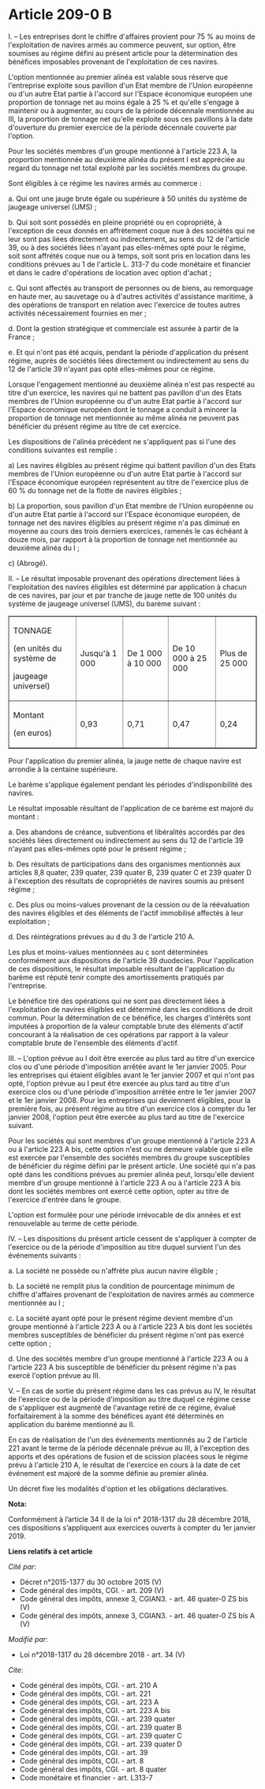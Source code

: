 # Article 209-0 B

I. – Les entreprises dont le chiffre d'affaires provient pour 75 % au moins de l'exploitation de navires armés au commerce
peuvent, sur option, être soumises au régime défini au présent article pour la détermination des bénéfices imposables
provenant de l'exploitation de ces navires.

L'option mentionnée au premier alinéa est valable sous réserve que l'entreprise exploite sous pavillon d'un Etat membre de
l'Union européenne ou d'un autre Etat partie à l'accord sur l'Espace économique européen une proportion de tonnage net au
moins égale à 25 % et qu'elle s'engage à maintenir ou à augmenter, au cours de la période décennale mentionnée au III, la
proportion de tonnage net qu'elle exploite sous ces pavillons à la date d'ouverture du premier exercice de la période
décennale couverte par l'option.

Pour les sociétés membres d'un groupe mentionné à l'article 223 A, la proportion mentionnée au deuxième alinéa du présent I
est appréciée au regard du tonnage net total exploité par les sociétés membres du groupe.

Sont éligibles à ce régime les navires armés au commerce :

a. Qui ont une jauge brute égale ou supérieure à 50 unités du système de jaugeage universel (UMS) ;

b. Qui soit sont possédés en pleine propriété ou en copropriété, à l'exception de ceux donnés en affrètement coque nue à des
sociétés qui ne leur sont pas liées directement ou indirectement, au sens du 12 de l'article 39, ou à des sociétés liées
n'ayant pas elles-mêmes opté pour le régime, soit sont affrétés coque nue ou à temps, soit sont pris en location dans les
conditions prévues au 1 de l'article L. 313-7 du code monétaire et financier et dans le cadre d'opérations de location avec
option d'achat ;

c. Qui sont affectés au transport de personnes ou de biens, au remorquage en haute mer, au sauvetage ou à d'autres activités
d'assistance maritime, à des opérations de transport en relation avec l'exercice de toutes autres activités nécessairement
fournies en mer ;

d. Dont la gestion stratégique et commerciale est assurée à partir de la France ;

e. Et qui n'ont pas été acquis, pendant la période d'application du présent régime, auprès de sociétés liées directement ou
indirectement au sens du 12 de l'article 39 n'ayant pas opté elles-mêmes pour ce régime.

Lorsque l'engagement mentionné au deuxième alinéa n'est pas respecté au titre d'un exercice, les navires qui ne battent pas
pavillon d'un des Etats membres de l'Union européenne ou d'un autre Etat partie à l'accord sur l'Espace économique européen
dont le tonnage a conduit à minorer la proportion de tonnage net mentionnée au même alinéa ne peuvent pas bénéficier du
présent régime au titre de cet exercice.

Les dispositions de l'alinéa précédent ne s'appliquent pas si l'une des conditions suivantes est remplie :

a) Les navires éligibles au présent régime qui battent pavillon d'un des Etats membres de l'Union européenne ou d'un autre
Etat partie à l'accord sur l'Espace économique européen représentent au titre de l'exercice plus de 60 % du tonnage net de la
flotte de navires éligibles ;

b) La proportion, sous pavillon d'un Etat membre de l'Union européenne ou d'un autre Etat partie à l'accord sur l'Espace
économique européen, de tonnage net des navires éligibles au présent régime n'a pas diminué en moyenne au cours des trois
derniers exercices, ramenés le cas échéant à douze mois, par rapport à la proportion de tonnage net mentionnée au deuxième
alinéa du I ;

c) (Abrogé).

II. – Le résultat imposable provenant des opérations directement liées à l'exploitation des navires éligibles est déterminé
par application à chacun de ces navires, par jour et par tranche de jauge nette de 100 unités du système de jaugeage
universel (UMS), du barème suivant :

<table cellpadding="0" cellspacing="0" border="1" align="center">
  <tbody>
    <tr>
      <td>

TONNAGE

(en unités du système de

jaugeage universel)

</td>
      <td>

Jusqu'à 1 000

</td>
      <td>

De 1 000 à 10 000

</td>
      <td>

De 10 000 à 25 000

</td>
      <td>

Plus de 25 000

</td>
    </tr>
    <tr>
      <td>

Montant

(en euros)

</td>
      <td>

0,93

</td>
      <td>

0,71

</td>
      <td>

0,47

</td>
      <td>

0,24

</td>
    </tr>
  </tbody>
</table>

Pour l'application du premier alinéa, la jauge nette de chaque navire est arrondie à la centaine supérieure.

Le barème s'applique également pendant les périodes d'indisponibilité des navires.

Le résultat imposable résultant de l'application de ce barème est majoré du montant :

a. Des abandons de créance, subventions et libéralités accordés par des sociétés liées directement ou indirectement au sens
du 12 de l'article 39 n'ayant pas elles-mêmes opté pour le présent régime ;

b. Des résultats de participations dans des organismes mentionnés aux articles 8,8 quater, 239 quater, 239 quater B, 239
quater C et 239 quater D à l'exception des résultats de copropriétés de navires soumis au présent régime ;

c. Des plus ou moins-values provenant de la cession ou de la réévaluation des navires éligibles et des éléments de l'actif
immobilisé affectés à leur exploitation ;

d. Des réintégrations prévues au d du 3 de l'article 210 A. 

Les plus et moins-values mentionnées au c sont déterminées conformément aux dispositions de l'article 39 duodecies. Pour
l'application de ces dispositions, le résultat imposable résultant de l'application du barème est réputé tenir compte des
amortissements pratiqués par l'entreprise.

Le bénéfice tiré des opérations qui ne sont pas directement liées à l'exploitation de navires éligibles est déterminé dans
les conditions de droit commun. Pour la détermination de ce bénéfice, les charges d'intérêts sont imputées à proportion de la
valeur comptable brute des éléments d'actif concourant à la réalisation de ces opérations par rapport à la valeur comptable
brute de l'ensemble des éléments d'actif.

III. – L'option prévue au I doit être exercée au plus tard au titre d'un exercice clos ou d'une période d'imposition arrêtée
avant le 1er janvier 2005. Pour les entreprises qui étaient éligibles avant le 1er janvier 2007 et qui n'ont pas opté,
l'option prévue au I peut être exercée au plus tard au titre d'un exercice clos ou d'une période d'imposition arrêtée entre
le 1er janvier 2007 et le 1er janvier 2008. Pour les entreprises qui deviennent éligibles, pour la première fois, au présent
régime au titre d'un exercice clos à compter du 1er janvier 2008, l'option peut être exercée au plus tard au titre de
l'exercice suivant.

Pour les sociétés qui sont membres d'un groupe mentionné à l'article 223 A ou à l'article 223 A bis, cette option n'est ou ne
demeure valable que si elle est exercée par l'ensemble des sociétés membres du groupe susceptibles de bénéficier du régime
défini par le présent article. Une société qui n'a pas opté dans les conditions prévues au premier alinéa peut, lorsqu'elle
devient membre d'un groupe mentionné à l'article 223 A ou à l'article 223 A bis dont les sociétés membres ont exercé cette
option, opter au titre de l'exercice d'entrée dans le groupe.

L'option est formulée pour une période irrévocable de dix années et est renouvelable au terme de cette période.

IV. – Les dispositions du présent article cessent de s'appliquer à compter de l'exercice ou de la période d'imposition au
titre duquel survient l'un des événements suivants :

a. La société ne possède ou n'affrète plus aucun navire éligible ;

b. La société ne remplit plus la condition de pourcentage minimum de chiffre d'affaires provenant de l'exploitation de
navires armés au commerce mentionnée au I ;

c. La société ayant opté pour le présent régime devient membre d'un groupe mentionné à l'article 223 A ou à l'article 223 A
bis dont les sociétés membres susceptibles de bénéficier du présent régime n'ont pas exercé cette option ;

d. Une des sociétés membre d'un groupe mentionné à l'article 223 A ou à l'article 223 A bis susceptible de bénéficier du
présent régime n'a pas exercé l'option prévue au III.

V. – En cas de sortie du présent régime dans les cas prévus au IV, le résultat de l'exercice ou de la période d'imposition au
titre duquel ce régime cesse de s'appliquer est augmenté de l'avantage retiré de ce régime, évalué forfaitairement à la somme
des bénéfices ayant été déterminés en application du barème mentionné au II.

En cas de réalisation de l'un des événements mentionnés au 2 de l'article 221 avant le terme de la période décennale prévue
au III, à l'exception des apports et des opérations de fusion et de scission placées sous le régime prévu à l'article 210 A,
le résultat de l'exercice en cours à la date de cet événement est majoré de la somme définie au premier alinéa.

Un décret fixe les modalités d'option et les obligations déclaratives.

**Nota:**

Conformément à l’article 34 II de la loi n° 2018-1317 du 28 décembre 2018, ces dispositions s’appliquent aux exercices
ouverts à compter du 1er janvier 2019.

**Liens relatifs à cet article**

_Cité par_:

  - Décret n°2015-1377 du 30 octobre 2015 (V)
  - Code général des impôts, CGI. - art. 209 (V)
  - Code général des impôts, annexe 3, CGIAN3. - art. 46 quater-0 ZS bis (V)
  - Code général des impôts, annexe 3, CGIAN3. - art. 46 quater-0 ZS bis A (V)

_Modifié par_:

  - Loi n°2018-1317 du 28 décembre 2018 - art. 34 (V)

_Cite_:

  - Code général des impôts, CGI. - art. 210 A
  - Code général des impôts, CGI. - art. 221
  - Code général des impôts, CGI. - art. 223 A
  - Code général des impôts, CGI. - art. 223 A bis
  - Code général des impôts, CGI. - art. 239 quater
  - Code général des impôts, CGI. - art. 239 quater B
  - Code général des impôts, CGI. - art. 239 quater C
  - Code général des impôts, CGI. - art. 239 quater D
  - Code général des impôts, CGI. - art. 39
  - Code général des impôts, CGI. - art. 8
  - Code général des impôts, CGI. - art. 8 quater
  - Code monétaire et financier - art. L313-7
